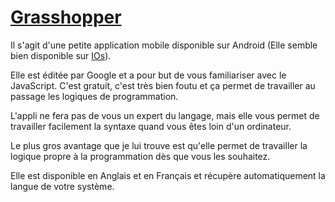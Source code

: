 # [Grasshopper](https://play.google.com/store/apps/details?id=com.area120.grasshopper)

Il s'agit d'une petite application mobile disponible sur Android (Elle semble bien disponible sur [IOs](https://apps.apple.com/us/app/grasshopper-learn-to-code/id1354133284)).

Elle est éditée par Google et a pour but de vous familiariser avec le JavaScript. 
C'est gratuit, c'est très bien foutu et ça permet de travailler au passage les logiques de programmation.

L'appli ne fera pas de vous un expert du langage, mais elle vous permet de travailler facilement la syntaxe quand vous êtes loin d'un ordinateur.

Le plus gros avantage que je lui trouve est qu'elle permet de travailler la logique propre à la programmation dès que vous les souhaitez.

Elle est disponible en Anglais et en Français et récupère automatiquement la langue de votre système.